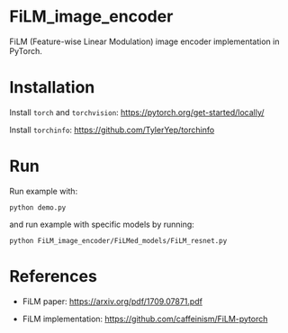 # FiLM_image_encoder

FiLM (Feature-wise Linear Modulation) image encoder implementation in PyTorch.

# Installation

Install `torch` and `torchvision`: https://pytorch.org/get-started/locally/

Install `torchinfo`: https://github.com/TylerYep/torchinfo

# Run

Run example with:

```
python demo.py
```

and run example with specific models by running:

```
python FiLM_image_encoder/FiLMed_models/FiLM_resnet.py
```

# References

* FiLM paper: https://arxiv.org/pdf/1709.07871.pdf

* FiLM implementation: https://github.com/caffeinism/FiLM-pytorch
